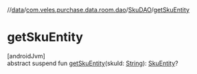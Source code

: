 //[data](../../../index.md)/[com.veles.purchase.data.room.dao](../index.md)/[SkuDAO](index.md)/[getSkuEntity](get-sku-entity.md)

# getSkuEntity

[androidJvm]\
abstract suspend fun [getSkuEntity](get-sku-entity.md)(skuId: [String](https://kotlinlang.org/api/latest/jvm/stdlib/kotlin/-string/index.html)): [SkuEntity](../../com.veles.purchase.data.room.table/-sku-entity/index.md)?
